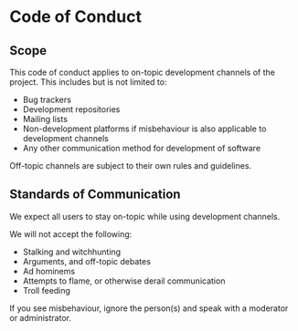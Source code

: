 # Code of Conduct

## Scope
This code of conduct applies to on-topic development channels of the project.
This includes but is not limited to:

- Bug trackers
- Development repositories
- Mailing lists
- Non-development platforms if misbehaviour is also applicable to development
  channels
- Any other communication method for development of software

Off-topic channels are subject to their own rules and guidelines.

## Standards of Communication

We expect all users to stay on-topic while using development channels.

We will not accept the following:

- Stalking and witchhunting
- Arguments, and off-topic debates
- Ad hominems
- Attempts to flame, or otherwise derail communication
- Troll feeding

If you see misbehaviour, ignore the person(s) and speak with a moderator or
administrator.
